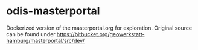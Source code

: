 # odis-masterportal
Dockerized version of the masterportal.org  for exploration. Original source can be found under https://bitbucket.org/geowerkstatt-hamburg/masterportal/src/dev/

